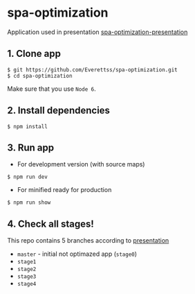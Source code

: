 # spa-optimization

Application used in presentation [spa-optimization-presentation](https://github.com/Everettss/spa-optimization-presentation)

## 1. Clone app

```shell
$ git https://github.com/Everettss/spa-optimization.git
$ cd spa-optimization
```

Make sure that you use `Node 6`.

## 2. Install dependencies 

```shell
$ npm install
```

## 3. Run app

- For development version (with source maps)

```shell
$ npm run dev
```

- For minified ready for production

```shell
$ npm run show
```

## 4. Check all stages!

This repo contains 5 branches according to [presentation](https://github.com/Everettss/spa-optimization-presentation)
- `master` - initial not optimazed app (`stage0`)
- `stage1`
- `stage2`
- `stage3`
- `stage4`
